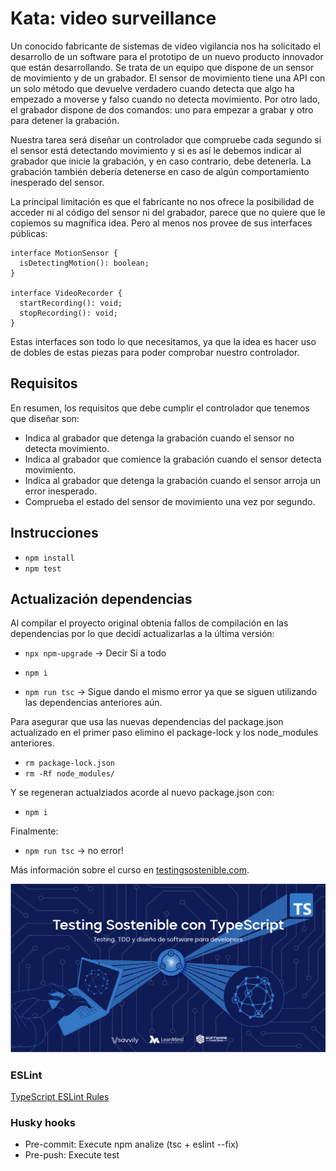 # Kata: video surveillance

Un conocido fabricante de sistemas de video vigilancia nos ha solicitado el desarrollo de un software para el prototipo de un nuevo producto innovador que están desarrollando. Se trata de un equipo que dispone de un sensor de movimiento y de un grabador. El sensor de movimiento tiene una API con un solo método que devuelve verdadero cuando detecta que algo ha empezado a moverse y falso cuando no detecta movimiento. Por otro lado, el grabador dispone de dos comandos: uno para empezar a grabar y otro para detener la grabación.

Nuestra tarea será diseñar un controlador que compruebe cada segundo si el sensor está detectando movimiento y si es así le debemos indicar al grabador que inicie la grabación, y en caso contrario, debe detenerla. La grabación también debería detenerse en caso de algún comportamiento inesperado del sensor.

La principal limitación es que el fabricante no nos ofrece la posibilidad de acceder ni al código del sensor ni del grabador, parece que no quiere que le copiemos su magnífica idea. Pero al menos nos provee de sus interfaces públicas:

```
interface MotionSensor {
  isDetectingMotion(): boolean;
}

interface VideoRecorder {
  startRecording(): void;
  stopRecording(): void;
}
```
Estas interfaces son todo lo que necesitamos, ya que la idea es hacer uso de dobles de estas piezas para poder comprobar nuestro controlador.

## Requisitos
En resumen, los requisitos que debe cumplir el controlador que tenemos que diseñar son:

* Indica al grabador que detenga la grabación cuando el sensor no detecta movimiento.
* Indica al grabador que comience la grabación cuando el sensor detecta movimiento.
* Indica al grabador que detenga la grabación cuando el sensor arroja un error inesperado.
* Comprueba el estado del sensor de movimiento una vez por segundo.

## Instrucciones
* `npm install`
* `npm test`

## Actualización dependencias
Al compilar el proyecto original obtenia fallos de compilación en las dependencias por lo que decidí actualizarlas a la última versión:
* `npx npm-upgrade` -> Decir Sí a todo

* `npm i`
* `npm run tsc` -> Sigue dando el mismo error ya que se siguen utilizando las dependencias anteriores aún.

Para asegurar que usa las nuevas dependencias del package.json actualizado en el primer paso elimino el package-lock y los node_modules anteriores.
* `rm package-lock.json`
* `rm -Rf node_modules/`

Y se regeneran actualziados acorde al nuevo package.json con:
* `npm i`

Finalmente:
* `npm run tsc` -> no error!


Más información sobre el curso en [testingsostenible.com](https://testingsostenible.com).

![Testing Sostenible con TypeScript](cover.png)

### ESLint
[TypeScript ESLint Rules](https://github.com/typescript-eslint/typescript-eslint/tree/master/packages/eslint-plugin)

### Husky hooks
* Pre-commit: Execute npm analize (tsc + eslint --fix)
* Pre-push: Execute test
